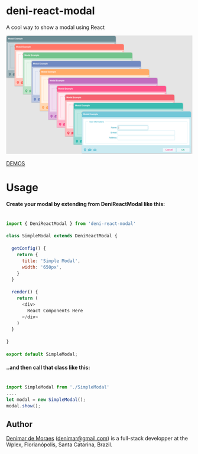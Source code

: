 # deni-react-modal
A cool way to show a modal using React

![alt text](https://raw.githubusercontent.com/denimar/deni-react-modal/master/deni-react-modal.png)

[DEMOS](https://denimar.github.io/deni-react-modal/)


# Usage

#### Create your modal by extending from DeniReactModal like this:
```javascript

import { DeniReactModal } from 'deni-react-modal'

class SimpleModal extends DeniReactModal {

  getConfig() {
    return {
      title: 'Simple Modal',
      width: '650px',
    }
  }

  render() {
    return (
      <div>
        React Components Here
      </div>
    )
  }

}

export default SimpleModal;

```

#### ..and then call that class like this:

```javascript

import SimpleModal from './SimpleModal'
....
let modal = new SimpleModal();
modal.show();

```

## Author

[Denimar de Moraes](http://github.com/denimar) (denimar@gmail.com) is a full-stack developper at the Wplex, Florianópolis, Santa Catarina, Brazil.
